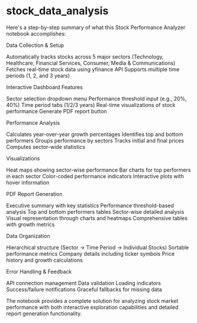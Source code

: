 # stock_data_analysis

Here's a step-by-step summary of what this Stock Performance Analyzer notebook accomplishes:

Data Collection & Setup


Automatically tracks stocks across 5 major sectors (Technology, Healthcare, Financial Services, Consumer, Media & Communications)
Fetches real-time stock data using yfinance API
Supports multiple time periods (1, 2, and 3 years)


Interactive Dashboard Features


Sector selection dropdown menu
Performance threshold input (e.g., 20%, 40%)
Time period tabs (1/2/3 years)
Real-time visualizations of stock performance
Generate PDF report button


Performance Analysis


Calculates year-over-year growth percentages
Identifies top and bottom performers
Groups performance by sectors
Tracks initial and final prices
Computes sector-wide statistics


Visualizations


Heat maps showing sector-wise performance
Bar charts for top performers in each sector
Color-coded performance indicators
Interactive plots with hover information


PDF Report Generation


Executive summary with key statistics
Performance threshold-based analysis
Top and bottom performers tables
Sector-wise detailed analysis
Visual representation through charts and heatmaps
Comprehensive tables with growth metrics


Data Organization


Hierarchical structure (Sector → Time Period → Individual Stocks)
Sortable performance metrics
Company details including ticker symbols
Price history and growth calculations


Error Handling & Feedback


API connection management
Data validation
Loading indicators
Success/failure notifications
Graceful fallbacks for missing data

The notebook provides a complete solution for analyzing stock market performance with both interactive exploration capabilities and detailed report generation functionality.
